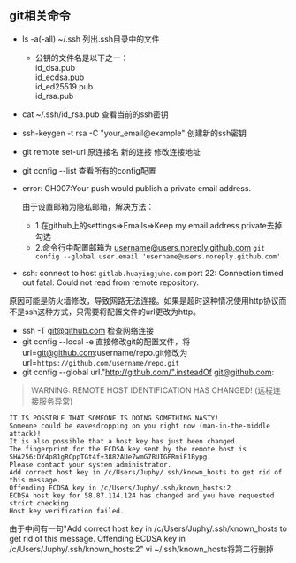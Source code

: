## git相关命令
- ls -a(-all) ~/.ssh    列出.ssh目录中的文件
    - 公钥的文件名是以下之一：\
      id_dsa.pub\
      id_ecdsa.pub\
      id_ed25519.pub\
      id_rsa.pub
- cat ~/.ssh/id_rsa.pub 查看当前的ssh密钥
- ssh-keygen -t rsa -C "your_email@example" 创建新的ssh密钥


- git remote set-url 原连接名 新的连接  修改连接地址
- git config --list 查看所有的config配置

- error: GH007:Your push would publish a private email address. 

  由于设置邮箱为隐私邮箱，解决方法：
  - 1.在github上的settings=>Emails=>Keep my email address private去掉勾选
  - 2.命令行中配置邮箱为 username@users.noreply.github.com   `git config --global user.email 'username@users.noreply.github.com'`

- ssh: connect to host `gitlab.huayingjuhe.com` port 22: Connection timed out
fatal: Could not read from remote repository.

原因可能是防火墙修改，导致网路无法连接。如果是超时这种情况使用http协议而不是ssh这种方式，只需要将配置文件的url更改为http。

  - ssh -T git@github.com  检查网络连接
  - git config --local -e 直接修改git的配置文件，将url=git@github.com:username/repo.git修改为url=`https://github.com/username/repo.git`
  - git config --global url."http://github.com/".insteadOf git@github.com:

>  WARNING: REMOTE HOST IDENTIFICATION HAS CHANGED! (远程连接服务异常)
```
IT IS POSSIBLE THAT SOMEONE IS DOING SOMETHING NASTY!
Someone could be eavesdropping on you right now (man-in-the-middle attack)!
It is also possible that a host key has just been changed.
The fingerprint for the ECDSA key sent by the remote host is
SHA256:DY4p81gRCppTGt4f+3882AUe7wmG7BUIGFRmiF1Bypg.
Please contact your system administrator.
Add correct host key in /c/Users/Juphy/.ssh/known_hosts to get rid of this message.
Offending ECDSA key in /c/Users/Juphy/.ssh/known_hosts:2
ECDSA host key for 58.87.114.124 has changed and you have requested strict checking.
Host key verification failed.
```
由于中间有一句"Add correct host key in /c/Users/Juphy/.ssh/known_hosts to get rid of this message.
Offending ECDSA key in /c/Users/Juphy/.ssh/known_hosts:2"
vi ~/.ssh/known_hosts将第二行删掉
